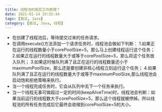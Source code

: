 ```yaml
---
title: 线程池的底层工作原理？
date: 2021-01-14 19:32:44
tags: [面试, Java]
category: [面试, Java, 线程]
---
```


* 在创建了线程池后，等待提交过来的任务请求。
* 在调用execute()方法添加一个请求任务时，线程池会做如下判断：
  1.如果正在运行的线程数量小于corePoolSize=5，那么马上创建线程运行这个任务；
  2.如果正在运行的线程数量大于或等于corePoolSize=5，那么将这个任务放入队列；
  3.如果这时候队列满了且正在运行的线程数量还小于maximumPoolSize，那么还是要创建非核心线程立刻运行这个任务；
  4.如果队列满了且正在运行的线程数量大于或等于maximumPoolSize,那么线程池会启动饱和拒绝策略来执行。
* 当一个线程完成任务时，它会从队列中去下一个任务来执行。
* 当一个线程无事可做超过一定的时间(keepAliveTime)时，线程池会判断：如果当前运行的线程数大于corePoolSize=5，那么这个线程就被停掉。所以线程池的所有任务完成后它最终会收缩到corePoolSize=5的大小。
